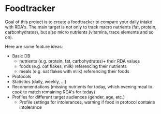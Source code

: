 # Foodtracker
Goal of this project is to create a foodtracker to compare your daily intake with RDA's.
The main target is not only to track macro nutrients (fat, protein, carbonhydrates), but also
micro nutrients (vitamins, trace elements and so on).

Here are some feature ideas:
- Basic DB
    - nutrients (e.g. protein, fat, carbohydrates)+ their RDA values
    - foods (e.g. oat flakes, milk) referencing their nutrients
    - meals (e.g. oat flakes with milk) referencing their foods
- Protocols
- Statistics (daily, weekly, ...)
- Recommendations (missing nutrients for today, which evening meal to cook to match remaining RDA's for today)
- Profiles for different target audiences (gender, age, etc.)
    - Profile settings for intolerances, warning if food in protocol contains intolerance

